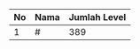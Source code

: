 | No | Nama            | Jumlah Level |
|----|-----------------|--------------|
| 1  | #    |    389        |
